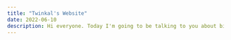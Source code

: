 ```yaml
---
title: "Twinkal's Website"
date: 2022-06-10
description: Hi everyone. Today I'm going to be talking to you about biology. Right now the field of biology, especially molecular biology is evolving. The best way for students to get involved is to take AP biology and molecular biology if your school has these courses. 
---
```


